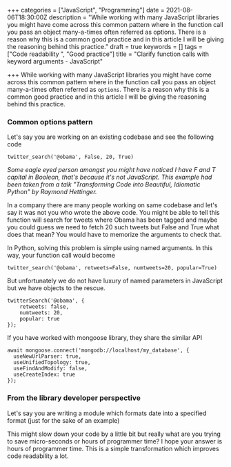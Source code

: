 +++
categories = ["JavaScript", "Programming"]
date = 2021-08-06T18:30:00Z
description = "While working with many JavaScript libraries you might have come across this common pattern where in the function call you pass an object many-a-times often referred as options. There is a reason why this is a common good practice and in this article I will be giving the reasoning behind this practice."
draft = true
keywords = []
tags = ["Code readability ", "Good practice"]
title = "Clarify function calls with keyword arguments - JavaScript"

+++
While working with many JavaScript libraries you might have come across this common pattern where in the function call you pass an object many-a-times often referred as `options`. There is a reason why this is a common good practice and in this article I will be giving the reasoning behind this practice.

### Common options pattern

Let's say you are working on an existing codebase and see the following code

    twitter_search('@obama', False, 20, True)

_Some eagle eyed person amongst you might have noticed I have F and T capital in Boolean, that's because it's not JavaScript. This example had been taken from a talk "Transforming Code into Beautiful, Idiomatic Python" by Raymond Hettinger._

In a company there are many people working on same codebase and let's say it was not you who wrote the above code. You might be able to tell this function will search for tweets where Obama has been tagged and maybe you could guess we need to fetch 20 such tweets but False and True what does that mean? You would have to memorize the arguments to check that.

In Python, solving this problem is simple using named arguments. In this way, your function call would become

    twitter_search('@obama', retweets=False, numtweets=20, popular=True)

But unfortunately we do not have luxury of named parameters in JavaScript but we have objects to the rescue.

    twitterSearch('@obama', {
    	retweets: false,
        numtweets: 20,
        popular: true
    });

If you have worked with mongoose library, they share the similar API

    await mongoose.connect('mongodb://localhost/my_database', {
      useNewUrlParser: true,
      useUnifiedTopology: true,
      useFindAndModify: false,
      useCreateIndex: true
    });

### From the library developer perspective

Let's say you are writing a module which formats date into a specified format (just for the sake of an example)

This might slow down your code by a little bit but really what are you trying to save micro-seconds or hours of programmer time? I hope your answer is hours of programmer time. This is a simple transformation which improves code readability a lot.